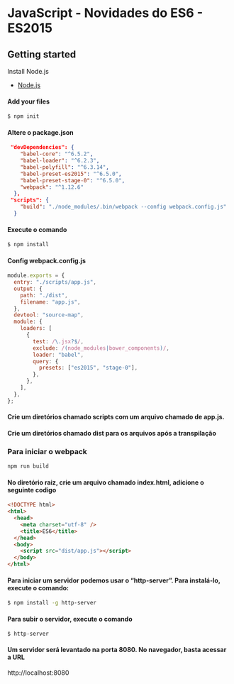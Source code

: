 # JavaScript - Novidades do ES6 - ES2015

## Getting started

Install Node.js

- [Node.js](https://nodejs.org/en/)

#### Add your files

```bash
$ npm init
```

#### Altere o package.json

```json
 "devDependencies": {
    "babel-core": "^6.5.2",
    "babel-loader": "^6.2.3",
    "babel-polyfill": "^6.3.14",
    "babel-preset-es2015": "^6.5.0",
    "babel-preset-stage-0": "^6.5.0",
    "webpack": "^1.12.6"
  },
 "scripts": {
    "build": "./node_modules/.bin/webpack --config webpack.config.js"
  }
```

#### Execute o comando

```bash
$ npm install
```

#### Config webpack.config.js

```js
module.exports = {
  entry: "./scripts/app.js",
  output: {
    path: "./dist",
    filename: "app.js",
  },
  devtool: "source-map",
  module: {
    loaders: [
      {
        test: /\.jsx?$/,
        exclude: /(node_modules|bower_components)/,
        loader: "babel",
        query: {
          presets: ["es2015", "stage-0"],
        },
      },
    ],
  },
};
```

#### Crie um diretórios chamado scripts com um arquivo chamado de app.js.

#### Crie um diretórios chamado dist para os arquivos após a transpilação

### Para iniciar o webpack

```bash
npm run build
```

#### No diretório raiz, crie um arquivo chamado index.html, adicione o seguinte codigo

```html
<!DOCTYPE html>
<html>
  <head>
    <meta charset="utf-8" />
    <title>ES6</title>
  </head>
  <body>
    <script src="dist/app.js"></script>
  </body>
</html>
```

#### Para iniciar um servidor podemos usar o “http-server”. Para instalá-lo, execute o comando:

```bash
$ npm install -g http-server
```

#### Para subir o servidor, execute o comando

```
$ http-server
```

#### Um servidor será levantado na porta 8080. No navegador, basta acessar a URL

http://localhost:8080

